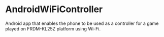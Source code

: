 # AndroidWiFiController

Android app that enables the phone to be used as a controller for a game played on FRDM-KL25Z platform using Wi-Fi.

